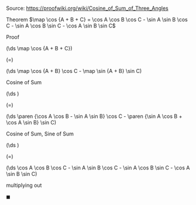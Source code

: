 # 

Source: https://proofwiki.org/wiki/Cosine_of_Sum_of_Three_Angles

Theorem
$\map \cos {A + B + C} = \cos A \cos B \cos C - \sin A \sin B \cos C - \sin A \cos B \sin C - \cos A \sin B \sin C$


Proof













\(\ds \map \cos {A + B + C}\)

\(=\)







\(\ds \map \cos {A + B} \cos C - \map \sin {A + B} \sin C\)





Cosine of Sum














\(\ds \)

\(=\)







\(\ds \paren {\cos A \cos B - \sin A \sin B} \cos C - \paren {\sin A \cos B + \cos A \sin B} \sin C\)





Cosine of Sum, Sine of Sum














\(\ds \)

\(=\)







\(\ds \cos A \cos B \cos C - \sin A \sin B \cos C - \sin A \cos B \sin C - \cos A \sin B \sin C\)





multiplying out



$\blacksquare$





